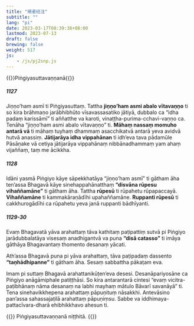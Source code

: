 ```yaml
---
title: "褐者经注"
subtitle: ""
lang: "pi"
date: 2023-03-17T08:39:38+08:00
lastmod: 2023-07-13
draft: false
brewing: false
weight: 517
js:
    - /js/pj2snp.js
---
```


{{<subtitle>}}Piṅgiyasuttavaṇṇanā{{</subtitle>}}

##### 1127

Jiṇṇo’ham asmī ti Piṅgiyasuttaṃ. Tattha **jiṇṇo’ham asmi abalo vītavaṇṇo** ti so kira brāhmaṇo jarābhibhūto vīsavassasatiko jātiyā, dubbalo ca “idha padaṃ karissāmī” ti aññatthe va karoti, vinaṭṭha-purima-cchavi-vaṇṇo ca. Tenāha “jiṇṇo’ham asmi abalo vītavaṇṇo” ti. **Māhaṃ nassaṃ momuho antarā vā** ti māhaṃ tuyhaṃ dhammaṃ asacchikatvā antarā yeva avidvā hutvā anassiṃ. **Jātijarāya idha vippahānan** ti idh’eva tava pādamūle Pāsāṇake vā cetiya jātijarāya vippahānaṃ nibbānadhammaṃ yam ahaṃ vijaññaṃ, taṃ me ācikkha.

##### 1128

Idāni yasmā Piṅgiyo kāye sāpekkhatāya “jiṇṇo’ham asmī” ti gātham āha ten’assa Bhagavā kāye sinehappahānatthaṃ **“disvāna rūpesu vihaññamāne”** ti gātham āha. Tattha **rūpesū** ti rūpahetu rūpapaccayā. **Vihaññamāne** ti kammakāraṇādīhi upahaññamāne. **Ruppanti rūpesū** ti cakkhurogādīhi ca rūpahetu yeva janā ruppanti bādhīyanti.

##### 1129-30

Evaṃ Bhagavatā yāva arahattaṃ tāva kathitaṃ paṭipattiṃ sutvā pi Piṅgiyo jarādubbalatāya visesaṃ anadhigantvā va puna **“disā catasso”** ti imāya gāthāya Bhagavantaṃ thomento desanaṃ yācati.

Ath’assa Bhagavā puna pi yāva arahattaṃ, tāva paṭipadaṃ dassento **“taṇhādhipanne”** ti gātham āha. Sesaṃ sabbattha pākaṭam eva.

Imam pi suttaṃ Bhagavā arahattanikūṭen’eva desesi. Desanāpariyosāne ca Piṅgiyo anāgāmiphale patiṭṭhāsi. So kira antarantarā cintesi “evaṃ vicitra-paṭibhānaṃ nāma desanaṃ na labhi mayhaṃ mātulo Bāvarī savanāyā” ti. Tena sinehavikkhepena arahattaṃ pāpuṇituṃ nāsakkhi. Antevāsino pan’assa sahassajaṭilā arahattaṃ pāpuṇiṃsu. Sabbe va iddhimaya-pattacīvara-dharā ehibhikkhavo ahesun ti.

{{<eof>}}
    Piṅgiyasuttavaṇṇanā niṭṭhitā.
{{</eof>}}